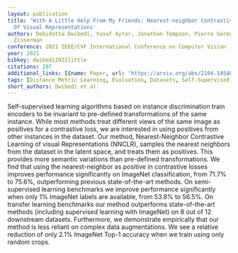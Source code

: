 ```yaml
---
layout: publication
title: 'With A Little Help From My Friends: Nearest-neighbor Contrastive Learning
  Of Visual Representations'
authors: Debidatta Dwibedi, Yusuf Aytar, Jonathan Tompson, Pierre Sermanet, Andrew
  Zisserman
conference: 2021 IEEE/CVF International Conference on Computer Vision (ICCV)
year: 2021
bibkey: dwibedi2021little
citations: 297
additional_links: [{name: Paper, url: 'https://arxiv.org/abs/2104.14548'}]
tags: [Distance Metric Learning, Evaluation, Datasets, Self-Supervised, ICCV, Supervised]
short_authors: Dwibedi et al.
---
```

Self-supervised learning algorithms based on instance discrimination train
encoders to be invariant to pre-defined transformations of the same instance.
While most methods treat different views of the same image as positives for a
contrastive loss, we are interested in using positives from other instances in
the dataset. Our method, Nearest-Neighbor Contrastive Learning of visual
Representations (NNCLR), samples the nearest neighbors from the dataset in the
latent space, and treats them as positives. This provides more semantic
variations than pre-defined transformations.
  We find that using the nearest-neighbor as positive in contrastive losses
improves performance significantly on ImageNet classification, from 71.7% to
75.6%, outperforming previous state-of-the-art methods. On semi-supervised
learning benchmarks we improve performance significantly when only 1% ImageNet
labels are available, from 53.8% to 56.5%. On transfer learning benchmarks our
method outperforms state-of-the-art methods (including supervised learning with
ImageNet) on 8 out of 12 downstream datasets. Furthermore, we demonstrate
empirically that our method is less reliant on complex data augmentations. We
see a relative reduction of only 2.1% ImageNet Top-1 accuracy when we train
using only random crops.
